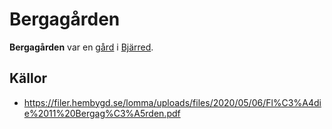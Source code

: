 # Bergagården

**Bergagården** var en [gård](gård) i [Bjärred](Bjärred).

<!-- TODO: Skriv denna artikel. -->

## Källor

* <https://filer.hembygd.se/lomma/uploads/files/2020/05/06/Fl%C3%A4die%2011%20Bergag%C3%A5rden.pdf>
